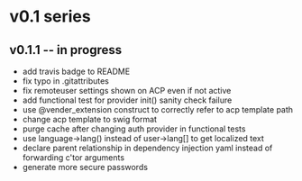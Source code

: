 # v0.1 series

## v0.1.1 -- in progress

* add travis badge to README
* fix typo in .gitattributes
* fix remoteuser settings shown on ACP even if not active
* add functional test for provider init() sanity check failure
* use @vender_extension construct to correctly refer to acp template path
* change acp template to swig format
* purge cache after changing auth provider in functional tests
* use language->lang() instead of user->lang[] to get localized text
* declare parent relationship in dependency injection yaml instead of
  forwarding c'tor arguments
* generate more secure passwords
